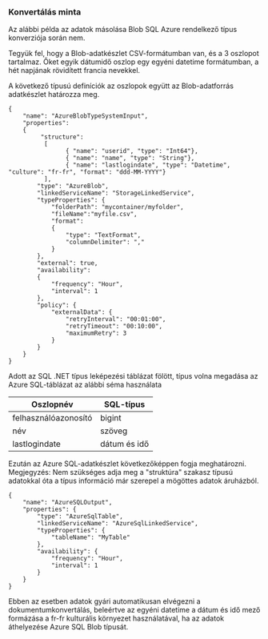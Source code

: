 ### <a name="type-conversion-sample"></a>Konvertálás minta
Az alábbi példa az adatok másolása Blob SQL Azure rendelkező típus konverziója során nem.

Tegyük fel, hogy a Blob-adatkészlet CSV-formátumban van, és a 3 oszlopot tartalmaz. Őket egyik dátumidő oszlop egy egyéni datetime formátumban, a hét napjának rövidített francia nevekkel.

A következő típusú definíciók az oszlopok együtt az Blob-adatforrás adatkészlet határozza meg.

    {
        "name": "AzureBlobTypeSystemInput",
        "properties":
        {
             "structure": 
              [
                    { "name": "userid", "type": "Int64"},
                    { "name": "name", "type": "String"},
                    { "name": "lastlogindate", "type": "Datetime", "culture": "fr-fr", "format": "ddd-MM-YYYY"}
              ],
            "type": "AzureBlob",
            "linkedServiceName": "StorageLinkedService",
            "typeProperties": {
                "folderPath": "mycontainer/myfolder",
                "fileName":"myfile.csv",
                "format":
                {
                    "type": "TextFormat",
                    "columnDelimiter": ","
                }
            },
            "external": true,
            "availability":
            {
                "frequency": "Hour",
                "interval": 1
            },
            "policy": {
                "externalData": {
                    "retryInterval": "00:01:00",
                    "retryTimeout": "00:10:00",
                    "maximumRetry": 3
                }
            }
        }
    }

Adott az SQL .NET típus leképezési táblázat fölött, típus volna megadása az Azure SQL-táblázat az alábbi séma használata

| Oszlopnév | SQL-típus |
| ----------- | -------- |
| felhasználóazonosító | bigint |
| név | szöveg |
| lastlogindate | dátum és idő |

Ezután az Azure SQL-adatkészlet következőképpen fogja meghatározni. Megjegyzés: Nem szükséges adja meg a "struktúra" szakasz típusú adatokkal óta a típus információ már szerepel a mögöttes adatok áruházból.

    {
        "name": "AzureSQLOutput",
        "properties": {
            "type": "AzureSqlTable",
            "linkedServiceName": "AzureSqlLinkedService",
            "typeProperties": {
                "tableName": "MyTable"
            },
            "availability": {
                "frequency": "Hour",
                "interval": 1
            }
        }
    }

Ebben az esetben adatok gyári automatikusan elvégezni a dokumentumkonvertálás, beleértve az egyéni datetime a dátum és idő mező formázása a fr-fr kulturális környezet használatával, ha az adatok áthelyezése Azure SQL Blob típusát.


